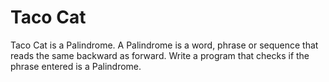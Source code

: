 # Taco Cat
Taco Cat is a Palindrome. A Palindrome is a word, phrase or sequence that reads the same backward as forward. Write a program that checks if the phrase entered is a Palindrome.
